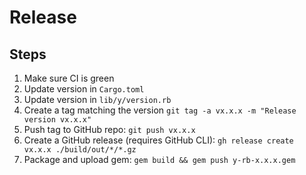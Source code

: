 # Release

## Steps

1. Make sure CI is green
2. Update version in `Cargo.toml`
3. Update version in `lib/y/version.rb`
4. Create a tag matching the version `git tag -a vx.x.x -m "Release version vx.x.x"` 
5. Push tag to GitHub repo: `git push vx.x.x`
6. Create a GitHub release (requires GitHub CLI): `gh release create vx.x.x ./build/out/*/*.gz`
7. Package and upload gem: `gem build && gem push y-rb-x.x.x.gem`
